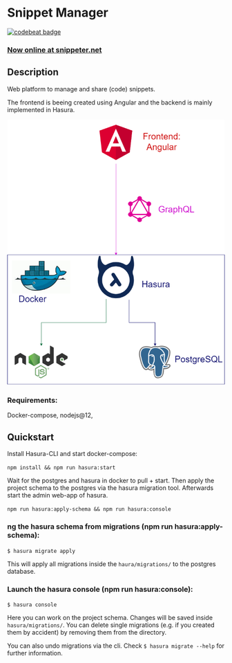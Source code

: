 # Snippet Manager

[![codebeat badge](https://codebeat.co/badges/c7f9da6a-2643-4655-97bd-ad9380236f50)](https://codebeat.co/projects/github-com-sn-kaier-snippet-manager-master)

### [Now online at snippeter.net](https://www.snippeter.net)

## Description
Web platform to manage and share (code) snippets.

The frontend is beeing created using Angular and the backend is mainly implemented in Hasura.

![Architecture diagram](./readme-assets/snippet-manager-architecture.png "Architektur")


### Requirements:
Docker-compose, nodejs@12,

## Quickstart
Install Hasura-CLI and start docker-compose:

`npm install && npm run hasura:start`

Wait for the postgres and hasura in docker to pull + start.
Then apply the project schema to the postgres via the hasura migration tool.
Afterwards start the admin web-app of hasura.

`npm run hasura:apply-schema && npm run hasura:console`

### ng the hasura schema from migrations (npm run hasura:apply-schema):

`$ hasura migrate apply`

This will apply all migrations inside the `haura/migrations/` to the postgres database.

### Launch the hasura console (npm run hasura:console):
```$ hasura console```

Here you can work on the project schema. Changes will be saved inside `hasura/migrations/`.
You can delete single migrations (e.g. if you created them by accident) by removing them from the directory.

You can also undo migrations via the cli. Check `$ hasura migrate --help` for further information.

